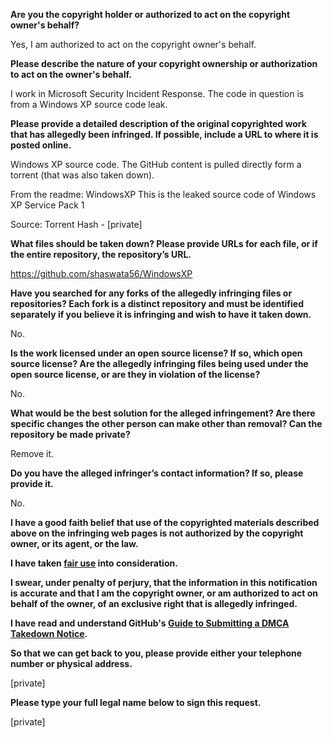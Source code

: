 **Are you the copyright holder or authorized to act on the copyright owner's behalf?**

Yes, I am authorized to act on the copyright owner's behalf.

**Please describe the nature of your copyright ownership or authorization to act on the owner's behalf.**

I work in Microsoft Security Incident Response. The code in question is from a Windows XP source code leak.

**Please provide a detailed description of the original copyrighted work that has allegedly been infringed. If possible, include a URL to where it is posted online.**

Windows XP source code. The GitHub content is pulled directly form a torrent (that was also taken down).

From the readme:
WindowsXP
This is the leaked source code of Windows XP Service Pack 1

Source: Torrent Hash - [private]  

**What files should be taken down? Please provide URLs for each file, or if the entire repository, the repository’s URL.**

https://github.com/shaswata56/WindowsXP

**Have you searched for any forks of the allegedly infringing files or repositories? Each fork is a distinct repository and must be identified separately if you believe it is infringing and wish to have it taken down.**

No.

**Is the work licensed under an open source license? If so, which open source license? Are the allegedly infringing files being used under the open source license, or are they in violation of the license?**

No.

**What would be the best solution for the alleged infringement? Are there specific changes the other person can make other than removal? Can the repository be made private?**

Remove it.

**Do you have the alleged infringer’s contact information? If so, please provide it.**

No.

**I have a good faith belief that use of the copyrighted materials described above on the infringing web pages is not authorized by the copyright owner, or its agent, or the law.**

**I have taken <a href="https://www.lumendatabase.org/topics/22">fair use</a> into consideration.**

**I swear, under penalty of perjury, that the information in this notification is accurate and that I am the copyright owner, or am authorized to act on behalf of the owner, of an exclusive right that is allegedly infringed.**

**I have read and understand GitHub's <a href="https://docs.github.com/articles/guide-to-submitting-a-dmca-takedown-notice/">Guide to Submitting a DMCA Takedown Notice</a>.**

**So that we can get back to you, please provide either your telephone number or physical address.**

[private]   

**Please type your full legal name below to sign this request.**

[private]  
